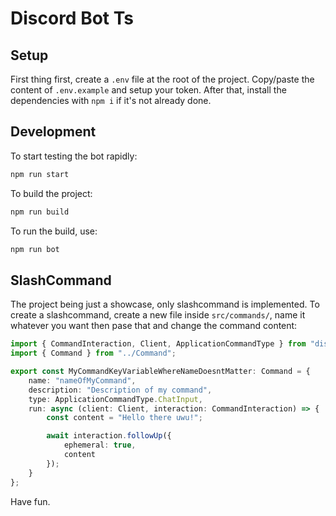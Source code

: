 # Discord Bot Ts

## Setup
First thing first, create a `.env` file at the root of the project.
Copy/paste the content of `.env.example` and setup your token.
After that, install the dependencies with `npm i` if it's not already done.

## Development
To start testing the bot rapidly:
```bash
npm run start
```

To build the project:
```bash
npm run build
```
To run the build, use:
```bash
npm run bot
```

## SlashCommand
The project being just a showcase, only slashcommand is implemented.
To create a slashcommand, create a new file inside `src/commands/`, name it whatever you want then pase that and change the command content:
```ts
import { CommandInteraction, Client, ApplicationCommandType } from "discord.js";
import { Command } from "../Command";

export const MyCommandKeyVariableWhereNameDoesntMatter: Command = {
    name: "nameOfMyCommand",
    description: "Description of my command",
    type: ApplicationCommandType.ChatInput,
    run: async (client: Client, interaction: CommandInteraction) => {
        const content = "Hello there uwu!";

        await interaction.followUp({
            ephemeral: true,
            content
        });
    }
};
```

Have fun.